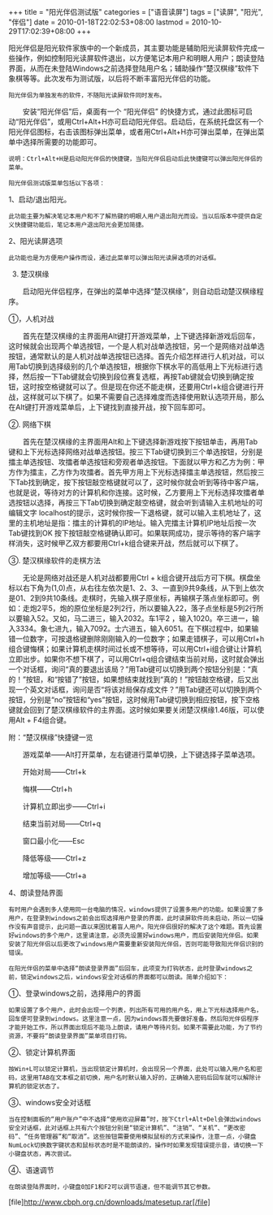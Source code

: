 +++
title = "阳光伴侣测试版"
categories = ["语音读屏"]
tags = ["读屏", "阳光", "伴侣"]
date = 2010-01-18T22:02:53+08:00
lastmod = 2010-10-29T17:02:39+08:00
+++



阳光伴侣是阳光软件家族中的一个新成员，其主要功能是辅助阳光读屏软件完成一些操作，例如控制阳光读屏软件退出，以方便笔记本用户和明眼人用户；朗读登陆界面，从而在未登陆Windows之前选择登陆用户名；辅助操作“楚汉棋缘”软件下象棋等等。此次发布为测试版，以后将不断丰富阳光伴侣的功能。 

    阳光伴侣为单独发布的软件，不随阳光读屏软件同时发布。 


　　安装“阳光伴侣”后，桌面有一个 “阳光伴侣” 的快捷方式，通过此图标可启动“阳光伴侣”，或用Ctrl+Alt+H亦可启动阳光伴侣。启动后，在系统托盘区有一个阳光伴侣图标，右击该图标弹出菜单，或者用Ctrl+Alt+H亦可弹出菜单，在弹出菜单中选择所需要的功能即可。 

    说明：Ctrl+Alt+H是启动阳光伴侣的快捷键，当阳光伴侣启动后此快捷键可以弹出阳光伴侣的菜单。 

    阳光伴侣测试版菜单包括以下各项： 

1、启动/退出阳光。 

    此功能主要为解决笔记本用户和不了解热键的明眼人用户退出阳光而设。当以后版本中提供自定义快捷键功能后，笔记本用户退出阳光会更加简捷。 

2、阳光读屏选项 

    此功能也是为方便用户操作而设，通过此菜单可以弹出阳光读屏选项的对话框。 

3. 楚汉棋缘 

　　启动阳光伴侣程序，在弹出的菜单中选择“楚汉棋缘”，则自动启动楚汉棋缘程序。 

①，人机对战 

　　首先在楚汉棋缘的主界面用Alt键打开游戏菜单，上下键选择新游戏后回车，这时候就会出现两个单选按钮，一个是人机对战单选按钮，另一个是网络对战单选按钮，通常默认的是人机对战单选按钮已选择。首先介绍怎样进行人机对战，可以用Tab切换到选择级别的几个单选按钮，根据你下棋水平的高低用上下光标进行选择，然后按一下Tab键就会切换到段位赛复选框，再按Tab键就会切换到确定按钮，这时按空格键就可以了。但是现在你还不能走棋，还要用Ctrl+k组合键进行开战，这样就可以下棋了。如果不需要自己选择难度而选择使用默认选项开局，那么在Alt键打开游戏菜单后，上下键找到直接开战，按下回车即可。 

②. 网络下棋 

　　首先在楚汉棋缘的主界面用Alt和上下键选择新游戏按下按钮单击，再用Tab键和上下光标选择网络对战单选按钮。按三下Tab键切换到三个单选按钮，分别是擂主单选按钮、攻擂者单选按钮和旁观者单选按钮。下面就以甲方和乙方为例：甲方作为擂主，乙方作为攻擂者。首先甲方用上下光标选择擂主单选按钮，然后按三下Tab找到确定，按下按钮敲空格键就可以了，这时候你就会听到等待中客户端，也就是说，等待对方的计算机和你连接。这时候，乙方要用上下光标选择攻擂者单选按钮以选择，再按三下Tab切换到确定敲空格键，就会听到请输入主机地址的可编辑文字 localhost的提示，这时候你按一下退格键，就可以输入主机地址了，这里的主机地址是指：擂主的计算机的IP地址。输入完擂主计算机IP地址后按一次Tab键找到OK 按下按钮敲空格键确认即可。如果联网成功，提示等待的客户端字样消失，这时候甲乙双方都要用Ctrl+k组合键来开战，然后就可以下棋了。 

③. 楚汉棋缘软件的走棋方法 

　　无论是网络对战还是人机对战都要用Ctrl + k组合键开战后方可下棋。棋盘坐标以右下角为(1,0)点，从右往左依次是1、2、3、一直到9共9条线，从下到上依次是01、2到9共10条线。走棋时，先输入棋子原坐标，再输棋子落点坐标即可。例如：走炮2平5，炮的原位坐标是2列2行，所以要输入22，落子点坐标是5列2行所以要输入52。又如，马二进三，输入2032。车1平2 ，输入1020。卒三进一，输入3334。象七进九，输入7092。士六进五，输入6051。在下棋过程中，如果输错一位数字，可按退格键删除刚刚输入的一位数字；如果走错棋子，可以用Ctrl+h组合键悔棋；如果计算机走棋时间过长或不想等待，可以用Ctrl+i组合键让计算机立即出步。如果你不想下棋了，可以用Ctrl+q组合键结束当前对局，这时就会弹出一个对话框，询问“真的要退出该局？”用Tab键可以切换到两个按钮分别是：“真的！”按钮，和“按错了”按钮，如果想结束就找到“真的！”按钮敲空格键，后又出现一个英文对话框，询问是否“将该对局保存成文件？”用Tab键还可以切换到两个按钮，分别是“no”按钮和“yes”按钮，这时候用Tab键切换到相应按钮，按下空格键就会回到了楚汉棋缘软件的主界面。这时候如果要关闭楚汉棋缘1.46版，可以使用Alt + F4组合键。 

附：“楚汉棋缘”快捷键一览 

　　游戏菜单——Alt打开菜单，左右键进行菜单切换，上下键选择子菜单选项。 

　　开始对局——Ctrl+k 

　　悔棋——Ctrl+h 

　　计算机立即出步——Ctrl+i 

　　结束当前对局——Ctrl+q 

　　窗口最小化——Esc 

　　降低等级——Ctrl+z 

　　增加等级——Ctrl+a 

4、朗读登陆界面 

    有时用户会遇到多人使用同一台电脑的情况，windows提供了设置多用户的功能。如果设置了多用户，在登录到windows之前会出现选择用户登录的界面，此时读屏软件尚未启动，所以一切操作没有声音提示，此问题一直以来困扰着盲人用户。阳光伴侣很好的解决了这个难题。首先设置好windows的多个用户，这里请注意，必须先设置好windows用户，而后安装阳光伴侣。如果安装了阳光伴侣以后更改了windows用户需要重新安装阳光伴侣，否则可能导致阳光伴侣识别的错误。 

    在阳光伴侣的菜单中选择“朗读登录界面”后回车，此项变为打钩状态，此时登录windows之前，锁定windows之后，windows安全对话框的界面都可以朗读。简单介绍如下： 

①、登录windows之前，选择用户的界面 

    如果设置了多个用户，此时会出现一个列表，列出所有可用的用户名，用上下光标选择用户名，回车便可登录到windows。这里注意一点，因为windows首先要做好准备，然后阳光伴侣程序才能开始工作，所以界面出现后不能马上朗读，请用户等待片刻。如果不需要此功能，为了节约资源，不要将“朗读登录界面”菜单项目打钩。 

②、锁定计算机界面 

    按Win+L可以锁定计算机，当出现锁定计算机时，会出现另一个界面，此处可以输入用户名和密码，这里用TAB在文本框之前切换，用户名时默认输入好的，正确输入密码后回车就可以解除计算机的锁定状态了。 

③、windows安全对话框 

    当在控制面板的“用户账户”中不选择“使用欢迎屏幕”时，按下Ctrl+Alt+Del会弹出windows安全对话框，此对话框上共有六个按钮分别是“锁定计算机”、“注销”、“关机”、“更改密码”、“任务管理器”和“取消”。这些按钮需要使用模拟鼠标的方式来操作，注意一点，小键盘NumLock切换数字键状态和鼠标状态时是不能朗读的，操作时如果发现错误提示音，请切换一下小键盘状态，再次尝试。 

④、语速调节 

    在朗读登陆界面时，小键盘0加F1和F2可以调节语速，但不能调节其它参数。

[file]http://www.cbph.org.cn/downloads/matesetup.rar[/file]